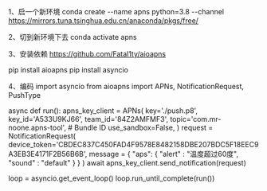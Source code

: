 1、启一个新环境
conda create --name apns python=3.8 --channel https://mirrors.tuna.tsinghua.edu.cn/anaconda/pkgs/free/

2、切到新环境下去
conda activate apns

3、安装依赖
https://github.com/Fatal1ty/aioapns

pip install aioapns
pip install asyncio

4、编码
import asyncio
from aioapns import APNs, NotificationRequest, PushType

async def run():
    apns_key_client = APNs(
        key='./push.p8',
        key_id='A533U9KJ66',
        team_id='84Z2AMFMF3',
        topic='com.mr-noone.apns-tool',  # Bundle ID
        use_sandbox=False,
    )
    request = NotificationRequest(
        device_token='CBDEC837C450FAD4F9578E8482158DBE207BDC5F18EEC9A3EB3E4171F2B56B6B',
        message = {
            "aps": {
				"alert" : "温度超过60度",
				"sound" : "default"
            }
        }
    )
    await apns_key_client.send_notification(request)

loop = asyncio.get_event_loop()
loop.run_until_complete(run())
